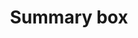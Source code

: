 ---
layout: pattern
categories: [patterns, summary-box]
title: Summary box
type: [sub-nav-item]
permalink: /patterns/summary-box/
overview: Lorem ipsum dolor sit amet, consectetur adipiscing elit, sed do eiusmod tempor incididunt ut labore et dolore magna aliqua. Interdum velit euismod in pellentesque. 
description: |
    
usa-link: "https://designsystem.digital.gov/components/summary-box/"
specification: |
#spec:
summary-title: Key information
summary-list:
 - item: If you are under a winter storm warning, <a href="/" class="usa-summary-box__link">find shelter</a> right away. 
 - item: Sign up for <a href="/" class="usa-summary-box__link">your community’s warning system</a>.
 - item: Learn the signs of, and basic treatments for, <a href="/"  class="usa-summary-box__link">frostbite</a> and <a href="/" class="usa-summary-box__link">hypothermia</a>.
 - item: Gather emergency supplies for your <a href="/" class="usa-summary-box__link">home</a> and your <a href="/" class="usa-summary-box__link">car</a>.
yml: |
  
  summary-title: Key information
  summary-list:
    - item: If you are under a winter storm warning, <a href="/" class="usa-summary-box__link">find shelter</a> right away. 
    - item: Sign up for <a href="/" class="usa-summary-box__link">your community’s warning system</a>.
    - item: Learn the signs of, and basic treatments for, <a href="/"  class="usa-summary-box__link">frostbite</a> and <a href="/" class="usa-summary-box__link">hypothermia</a>.
    - item: Gather emergency supplies for your <a href="/" class="usa-summary-box__link">home</a> and your <a href="/" class="usa-summary-box__link">car</a>.

jekyll: |

  "{% include patterns/summary-box/summary-box-jk.md %}"
### Paths to view design and code... 
## designimg: can be used to show an image of the design until a coded version can be created. The htmlpath & csspath should be located in the pattens folder. Read more about creating coded components in /docs/creating-patterns 
# designimg: 

htmlpath: patterns/summary-box/summary-box.md
csspath: patterns/summary-box/index.scss
---